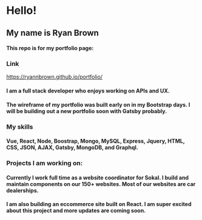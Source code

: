 # Hello!

## My name is Ryan Brown

#### This repo is for my portfolio page:  

### Link
https://ryannbrown.github.io/portfolio/

#### I am a full stack developer who enjoys working on APIs and UX. 

#### The wireframe of my portfolio was built early on in my Bootstrap days. I will be building out a new portfolio soon with Gatsby probably. 

### My skills

#### Vue, React, Node, Boostrap, Mongo, MySQL, Express, Jquery, HTML, CSS, JSON, AJAX, Gatsby, MongoDB, and Graphql.


### Projects I am working on: 

#### Currently I work full time as a website coordinator for Sokal. I build and maintain components on our 150+ websites. Most of our websites are car dealerships. 

#### I am also building an eccommerce site built on React. I am super excited about this project and more updates are coming soon. 





